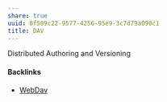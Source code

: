 ```yaml
---
share: true
uuid: 8f509c22-9577-4256-95e9-3c7d79a090c1
title: DAV
---
```

Distributed Authoring and Versioning

#### Backlinks

* [WebDav](/29e9ac87-35a3-406c-a05a-8742f4704bcb)